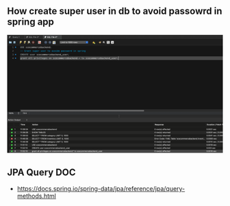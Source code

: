 ## How create super user in db to avoid passowrd in spring app
![superuser.png.png](superuser.png)

## JPA Query DOC
- https://docs.spring.io/spring-data/jpa/reference/jpa/query-methods.html

